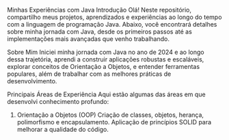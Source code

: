 Minhas Experiências com Java
Introdução
Olá! Neste repositório, compartilho meus projetos, aprendizados e experiências ao longo do tempo com a linguagem de programação Java. Abaixo, você encontrará detalhes sobre minha jornada com Java, desde os primeiros passos até as implementações mais avançadas que venho trabalhando.

Sobre Mim
Iniciei minha jornada com Java no ano de 2024 e ao longo dessa trajetória, aprendi a construir aplicações robustas e escaláveis, explorar conceitos de Orientação a Objetos, e entender ferramentas populares, além de trabalhar com as melhores práticas de desenvolvimento.

Principais Áreas de Experiência
Aqui estão algumas das áreas em que desenvolvi conhecimento profundo:

1. Orientação a Objetos (OOP)
Criação de classes, objetos, herança, polimorfismo e encapsulamento.
Aplicação de princípios SOLID para melhorar a qualidade do código.
